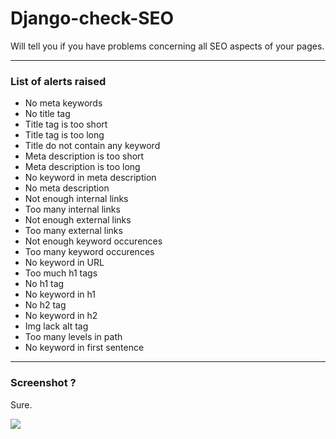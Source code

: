 # Django-check-SEO

Will tell you if you have problems concerning all SEO aspects of your pages.

----

### List of alerts raised
 * No meta keywords
 * No title tag
 * Title tag is too short
 * Title tag is too long
 * Title do not contain any keyword
 * Meta description is too short
 * Meta description is too long
 * No keyword in meta description
 * No meta description
 * Not enough internal links
 * Too many internal links
 * Not enough external links
 * Too many external links
 * Not enough keyword occurences
 * Too many keyword occurences
 * No keyword in URL
 * Too much h1 tags
 * No h1 tag
 * No keyword in h1
 * No h2 tag
 * No keyword in h2
 * Img lack alt tag
 * Too many levels in path
 * No keyword in first sentence

----

### Screenshot ?

Sure.


![](https://i.imgur.com/3W0CK4b.png)

